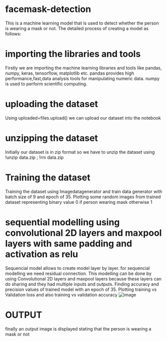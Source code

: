 # facemask-detection
This is a machine learning model that is used to detect whether the person is wearing a mask or not. The detailed process of creating a model as follows: 
# importing the libraries and tools
Firstly we are importing the machine learning libraries and tools like pandas, numpy, keras, tensorflow, matplotlib etc. pandas provides high performance,fast,data analysis tools for manipulating numeric data. numpy is used to perform scientific computing. 
# uploading the dataset
Using uploaded=files.upload() we can upload our dataset into the notebook
# unzipping the dataset
Initially our dataset is in zip format so we have to unzip the dataset using !unzip data.zip ; !rm data.zip
# Training the dataset
Training the dataset using Imagedatagenerator and train data generator with batch size of 9 and epoch of 35. Plotting some random images from trained dataset representing binary value 0 if person wearing mask otherwise 1
# sequential modelling using convolutional 2D layers and maxpool layers with same padding and activation as relu
Sequencial model allows to create model layer by layer. for sequencial modelling we need residual connection. This modelling can be done by using Convolutional 2D layers and maxpool layers because these layers can do sharing and they had multiple inputs and outputs.
Finding accuracy and precision values of trained model with an epoch of 35. Plotting training vs Validation loss and also training vs validation accuracy
![image](https://user-images.githubusercontent.com/107994772/188714082-45001373-10ba-4ae6-9020-d6619b9f6364.png)

# OUTPUT
finally an output image is displayed stating that the person is wearing a mask or not
